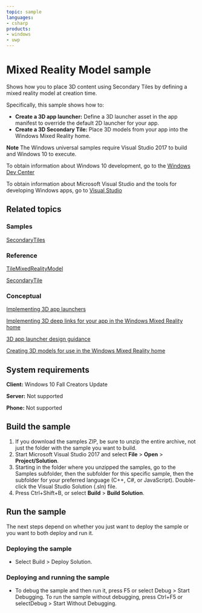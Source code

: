 ```yaml
---
topic: sample
languages:
- csharp
products:
- windows
- uwp
---
```


<!---
  category: Holographic
  samplefwlink: http://go.microsoft.com/fwlink/p/?LinkId=865929
-->

# Mixed Reality Model sample

Shows how you to place 3D content using Secondary Tiles by defining a mixed reality model at creation time.

Specifically, this sample shows how to:

- **Create a 3D app launcher:** Define a 3D launcher asset in the app manifest to override the default 2D launcher for your app.
- **Create a 3D Secondary Tile:** Place 3D models from your app into the Windows Mixed Reality home.

**Note** The Windows universal samples require Visual Studio 2017 to build and Windows 10 to execute.

To obtain information about Windows 10 development, go to the [Windows Dev Center](http://go.microsoft.com/fwlink/?LinkID=532421)

To obtain information about Microsoft Visual Studio and the tools for developing Windows apps, go to [Visual Studio](http://go.microsoft.com/fwlink/?LinkID=532422)

## Related topics

### Samples

[SecondaryTiles](../SecondaryTiles)

### Reference

[TileMixedRealityModel](https://docs.microsoft.com/uwp/api/windows.ui.startscreen.tilemixedrealitymodel)

[SecondaryTile](https://docs.microsoft.com/uwp/api/windows.ui.startscreen.secondarytile)

### Conceptual

[Implementing 3D app launchers](https://developer.microsoft.com/windows/mixed-reality/implementing_3d_app_launchers)

[Implementing 3D deep links for your app in the Windows Mixed Reality home](https://developer.microsoft.com/windows/mixed-reality/implementing_3d_deep_links_for_your_app_in_the_windows_mixed_reality_home)

[3D app launcher design guidance](https://developer.microsoft.com/windows/mixed-reality/3d_app_launcher_design_guidance)

[Creating 3D models for use in the Windows Mixed Reality home](https://developer.microsoft.com/windows/mixed-reality/creating_3d_models_for_use_in_the_windows_mixed_reality_home)


## System requirements

**Client:** Windows 10 Fall Creators Update 

**Server:** Not supported

**Phone:** Not supported 

## Build the sample

1. If you download the samples ZIP, be sure to unzip the entire archive, not just the folder with the sample you want to build. 
2. Start Microsoft Visual Studio 2017 and select **File** \> **Open** \> **Project/Solution**.
3. Starting in the folder where you unzipped the samples, go to the Samples subfolder, then the subfolder for this specific sample, then the subfolder for your preferred language (C++, C#, or JavaScript). Double-click the Visual Studio Solution (.sln) file.
4. Press Ctrl+Shift+B, or select **Build** \> **Build Solution**.

## Run the sample

The next steps depend on whether you just want to deploy the sample or you want to both deploy and run it.

### Deploying the sample

- Select Build > Deploy Solution. 

### Deploying and running the sample

- To debug the sample and then run it, press F5 or select Debug >  Start Debugging. To run the sample without debugging, press Ctrl+F5 or selectDebug > Start Without Debugging. 
